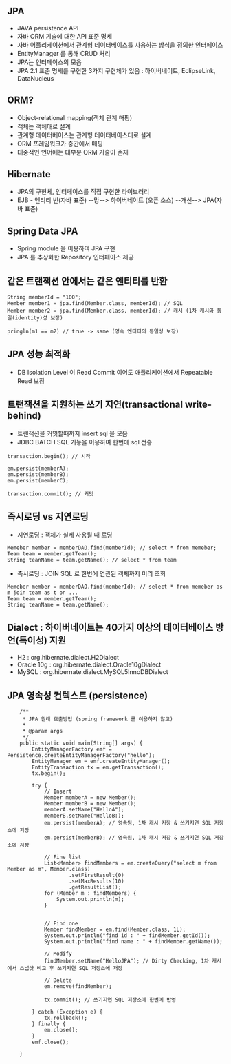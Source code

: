 ## JPA
- JAVA persistence API
- 자바 ORM 기술에 대한 API 표준 명세
- 자바 어플리케이션에서 관계형 데이터베이스를 사용하는 방식을 정의한 인터페이스
- EntityManager 를 통해 CRUD 처리
- JPA는 인터페이스의 모음 
- JPA 2.1 표준 명세를 구현한 3가지 구현체가 있음 : 하이버네이트, EclipseLink, DataNucleus


## ORM?
- Object-relational mapping(객체 관계 매핑)
- 객체는 객체대로 설계
- 관계형 데이터베이스는 관계형 데이터베이스대로 설계
- ORM 프레임워크가 중간에서 매핑
- 대중적인 언어에는 대부분 ORM 기술이 존재


## Hibernate
- JPA의 구현체, 인터페이스를 직접 구현한 라이브러리
- EJB - 엔티티 빈(자바 표준) --망--> 하이버네이트 (오픈 소스) --개선--> JPA(자바 표준)

## Spring Data JPA
- Spring module 을 이용하여 JPA 구현 
- JPA 를 추상화한 Repository 인터페이스 제공 


## 같은 트랜잭션 안에서는 같은 엔티티를 반환
```
String memberId = "100";
Member member1 = jpa.find(Member.class, memberId); // SQL
Member member2 = jpa.find(Member.class, memberId); // 캐시 (1차 캐시와 동일(identity)성 보장)

pringln(m1 == m2) // true -> same (영속 엔티티의 동일성 보장)
```

## JPA 성능 최적화
- DB Isolation Level 이 Read Commit 이어도 애플리케이션에서 Repeatable Read 보장

## 트랜잭션을 지원하는 쓰기 지연(transactional write-behind)
- 트랜잭션을 커밋할때까지 insert sql 을 모음
- JDBC BATCH SQL 기능을 이용하여 한번에 sql 전송
```
transaction.begin(); // 시작

em.persist(memberA);
em.persist(memberB);
em.persist(memberC);

transaction.commit(); // 커밋
```

## 즉시로딩 vs 지연로딩
- 지연로딩 : 객체가 실제 사용될 때 로딩 
```
Memeber member = memberDAO.find(memberId); // select * from memeber;
Team team = member.getTeam();
String teanName = team.getName(); // select * from team
```
- 즉시로딩 : JOIN SQL 로 한번에 연관된 객체까지 미리 조회
```
Memeber member = memberDAO.find(memberId); // select * from memeber as m join team as t on ...
Team team = member.getTeam();
String teanName = team.getName(); 
```

## Dialect : 하이버네이트는 40가지 이상의 데이터베이스 방언(특이성) 지원
- H2 : org.hibernate.dialect.H2Dialect 
- Oracle 10g : org.hibernate.dialect.Oracle10gDialect 
- MySQL : org.hibernate.dialect.MySQL5InnoDBDialect 
 
## JPA 영속성 컨텍스트 (persistence)
```
    /**
     * JPA 원래 호출방법 (spring framework 를 이용하지 않고)
     *
     * @param args
     */
    public static void main(String[] args) {
        EntityManagerFactory emf = Persistence.createEntityManagerFactory("hello");
        EntityManager em = emf.createEntityManager();
        EntityTransaction tx = em.getTransaction();
        tx.begin();

        try {
            // Insert
            Member memberA = new Member();
            Member memberB = new Member();
            memberA.setName("HelloA");
            memberB.setName("HelloB:);
            em.persist(memberA); // 영속됨, 1차 캐시 저장 & 쓰기지연 SQL 저장소에 저장
            em.persist(memberB); // 영속됨, 1차 캐시 저장 & 쓰기지연 SQL 저장소에 저장

            // Fine list
            List<Member> findMembers = em.createQuery("select m from Member as m", Member.class)
                    .setFirstResult(0)
                    .setMaxResults(10)
                    .getResultList();
            for (Member m : findMembers) {
                System.out.println(m);
            }


            // Find one
            Member findMember = em.find(Member.class, 1L);
            System.out.println("find id : " + findMember.getId());
            System.out.println("find name : " + findMember.getName());

            // Modify
            findMember.setName("HelloJPA"); // Dirty Checking, 1차 캐시에서 스냅샷 비교 후 쓰기지연 SQL 저장소에 저장

            // Delete
            em.remove(findMember);
            
            tx.commit(); // 쓰기지연 SQL 저장소에 한번에 반영

        } catch (Exception e) {
            tx.rollback();
        } finally {
            em.close();
        }
        emf.close();

    }

```
